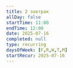 ```yaml
---
title: 2 завтрак
allDay: false
startTime: 11:00
endTime: 12:00
date: 2025-07-16
completed: null
type: recurring
daysOfWeek: [F,R,W,T,M]
startRecur: 2025-07-16
---
```

